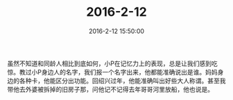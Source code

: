 ﻿---
title: "2016-2-12"
date: 2016-2-12 15:50:00
tags: 文字
categories: 爸爸
---
虽然不知道和同龄人相比到底如何，小P在记忆力上的表现，总是让我们感到吃惊。教过小P身边人的名字，我们报一个名字出来，他都能准确说出是谁。妈妈身边的各种卡，他能区分出功能。回绍兴过年，他能准确叫出好些大人称谓。甚至我带他去外婆被拆掉的旧房子那，问他记不记得去年哥哥河里放船，他也说是。